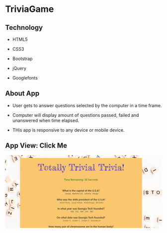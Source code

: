# TriviaGame

## Technology

- HTML5

- CSS3

- Bootstrap

- jQuery

- Googlefonts

## About App

- User gets to answer questions selected by the computer in a time frame.

- Computer will display amount of questions passed, failed and unanswered when time elapsed.

- THis app is responsive to any device or mobile device.

## App View: Click Me

<a href="https://dennis-the14th-web.github.io/TriviaGame/"><img src="assets/images/trivia.PNG"></a>
